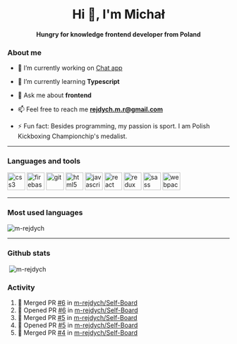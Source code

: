<h1 align="center">Hi 👋, I'm Michał</h1>
<h4 align="center">Hungry for knowledge frontend developer from Poland</h3>

### About me

- 🔭  I’m currently working on [Chat app](https://github.com/m-rejdych/Chat-App)

- 🌱  I’m currently learning **Typescript**

- 💬  Ask me about **frontend**

- 📫  Feel free to reach me **rejdych.m.r@gmail.com**

- ⚡  Fun fact: Besides programming, my passion is sport. I am Polish Kickboxing Championchip's medalist.

---

### Languages and tools

<p align="left"><img src="https://devicons.github.io/devicon/devicon.git/icons/css3/css3-original-wordmark.svg" alt="css3" width="40" height="40"/> <img src="https://www.vectorlogo.zone/logos/firebase/firebase-icon.svg" alt="firebase" width="40" height="40"/> <img src="https://www.vectorlogo.zone/logos/git-scm/git-scm-icon.svg" alt="git" width="40" height="40"/> <img src="https://devicons.github.io/devicon/devicon.git/icons/html5/html5-original-wordmark.svg" alt="html5" width="40" height="40"/> <img src="https://devicons.github.io/devicon/devicon.git/icons/javascript/javascript-original.svg" alt="javascript" width="40" height="40"/> <img src="https://devicons.github.io/devicon/devicon.git/icons/react/react-original-wordmark.svg" alt="react" width="40" height="40"/> <img src="https://devicons.github.io/devicon/devicon.git/icons/redux/redux-original.svg" alt="redux" width="40" height="40"/> <img src="https://devicons.github.io/devicon/devicon.git/icons/sass/sass-original.svg" alt="sass" width="40" height="40"/> <img src="https://devicons.github.io/devicon/devicon.git/icons/webpack/webpack-original.svg" alt="webpack" width="40" height="40"/></p>

---

### Most used languages

<p align="left"><img align="center" src="https://github-readme-stats.vercel.app/api/top-langs/?username=m-rejdych&hide=coffeescript" alt="m-rejdych" /></p>

---

### Github stats
  
<p align="left">&nbsp;<img align="center" src="https://github-readme-stats.vercel.app/api?username=m-rejdych&show_icons=true&theme=dracula" alt="m-rejdych" /></p>

### Activity

<!--START_SECTION:activity-->
1. 🎉 Merged PR [#6](https://github.com//m-rejdych/Self-Board/pull/6) in [m-rejdych/Self-Board](https://github.com//m-rejdych/Self-Board)
2. 💪 Opened PR [#6](https://github.com//m-rejdych/Self-Board/pull/6) in [m-rejdych/Self-Board](https://github.com//m-rejdych/Self-Board)
3. 🎉 Merged PR [#5](https://github.com//m-rejdych/Self-Board/pull/5) in [m-rejdych/Self-Board](https://github.com//m-rejdych/Self-Board)
4. 💪 Opened PR [#5](https://github.com//m-rejdych/Self-Board/pull/5) in [m-rejdych/Self-Board](https://github.com//m-rejdych/Self-Board)
5. 🎉 Merged PR [#4](https://github.com//m-rejdych/Self-Board/pull/4) in [m-rejdych/Self-Board](https://github.com//m-rejdych/Self-Board)
<!--END_SECTION:activity-->
